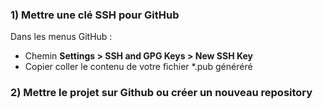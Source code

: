 

### 1) Mettre une clé SSH pour GitHub

Dans les menus GitHub :
- Chemin **Settings > SSH and GPG Keys > New SSH Key**
- Copier coller le contenu de votre fichier *.pub généréré 

### 2) Mettre le projet sur Github ou créer un nouveau repository